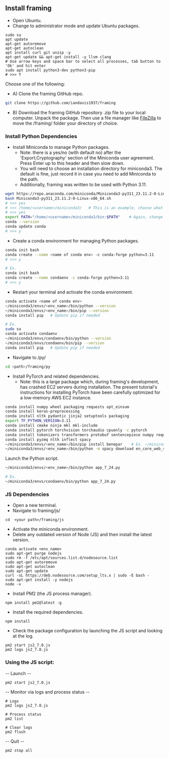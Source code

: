 ## Install framing
- Open Ubuntu.
- Change to administrator mode and update Ubuntu packages.

```
sudo su
apt update
apt-get autoremove
apt-get autoclean
apt install curl git unzip -y
apt-get update && apt-get install -y llvm clang
# Use arrow keys and space bar to select all processes, tab button to 'Ok' and hit enter
sudo apt install python3-dev python3-pip
# >>> Y
```

Choose one of the following:
 - A) Clone the framing GitHub repo.
```bash
git clone https://github.com/iandavis1937/framing
```
- B) Download the framing GitHub repository .zip file to your local computer. Unpack the package. Then use a file manager like [FileZilla](https://filezilla-project.org/download.php?type=client) to move the /framing/ folder your directory of choice.

 ### Install Python Dependencies
-  Install Miniconda to manage Python packages. 
    - Note: there is a yes/no (with default no) after the 'Export;Cryptography' section of the Miniconda user agreement. Press Enter up to this header and then slow down.
    - You will need to choose an installation directory for miniconda3. The default is fine, just record it in case you need to add Miniconda to the path.
    - Additionally, framing was written to be used with Python 3.11.

```bash 
wget https://repo.anaconda.com/miniconda/Miniconda3-py311_23.11.2-0-Linux-x86_64.sh
bash Miniconda3-py311_23.11.2-0-Linux-x86_64.sh
# >>> yes
# >>> /home/<username>/miniconda3/   # This is an example, choose what is easiest for your system
# >>> yes
export PATH="/home/<username>/miniconda3/bin:$PATH"    # Again, change to match install directory
conda --version
conda update conda
# >>> y
```
- Create a conda environment for managing Python packages.
```bash
conda init bash
conda create --name <name of conda env> -c conda-forge python=3.11
# >>> y

# Ex.
conda init bash
conda create --name condaenv -c conda-forge python=3.11
# >>> y
```
- Restart your terminal and activate the conda environment.
```bash
conda activate <name of conda env>
~/miniconda3/envs/<env_name>/bin/python --version
~/miniconda3/envs/<env_name>/bin/pip --version
conda install pip   # Update pip if needed

# Ex.
sudo su
conda activate condaenv
~/miniconda3/envs/condaenv/bin/python --version
~/miniconda3/envs/condaenv/bin/pip --version
conda install pip   # Update pip if needed
```
 
- Navigate to /py/
```bash
cd <path>/framing/py
```
- Install PyTorch and related dependencies. 
	- Note: this is a large package which, during framing's development, has crashed EC2 servers during installation. The present tutorial's instructions for installing PyTorch have been carefully optimized for a low-memory AWS EC2 instance.
```bash
conda install numpy wheel packaging requests opt_einsum
conda install keras-preprocessing
conda install nltk pydantic jinja2 setuptools packaging
export TF_PYTHON_VERSION=3.11
conda install cmake ninja mkl mkl-include
conda install pytorch torchvision torchaudio cpuonly -c pytorch
conda install tokenizers transformers protobuf sentencepiece numpy requests pydantic jinja2 setuptools
conda install pyzmq nltk inflect spacy
~/miniconda3/envs/<env_name>/bin/pip install benepar    # Ex. ~/miniconda3/envs/condaenv/bin/pip install benepar
~/miniconda3/envs/<env_name>/bin/python -m spacy download en_core_web_sm     # Ex. ~/miniconda3/envs/condaenv/bin/python
```

Launch the Python script.
```bash
~/miniconda3/envs/<env_name>/bin/python app_7_24.py

# Ex.
~/miniconda3/envs/condaenv/bin/python app_7_24.py
```

### JS Dependencies 
- Open a new terminal.
- Navigate to framing/js/
```
cd  <your path>/framing/js
```
- Activate the miniconda environment.
- Delete any outdated version of Node (JS) and then install the latest version.

```
conda activate <env_name>
sudo apt-get purge nodejs
sudo rm -f /etc/apt/sources.list.d/nodesource.list
sudo apt-get autoremove
sudo apt-get autoclean
sudo apt-get update
curl -sL https://deb.nodesource.com/setup_lts.x | sudo -E bash -
sudo apt-get install -y nodejs
node -v
```

 - Install PM2 (the JS process manager).
 ```
 npm install pm2@latest -g
 ```
 - Install the required dependencies.
```
npm install
```
- Check the package configuration by launching the JS script and looking at the log.
 ```
 pm2 start js2_7.0.js
 pm2 logs js2_7.0.js
 ```

### Using the JS script:
-- Launch -- 
 ```bash
 pm2 start js2_7.0.js
 ```
-- Monitor via logs and process status -- 
```
# Logs
pm2 logs js2_7.0.js

# Process status
pm2 list

# Clear logs
pm2 flush
```
-- Quit -- 
```
pm2 stop all
```
